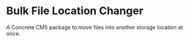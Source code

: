 # Bulk File Location Changer

A Concrete CMS package to move files into another storage location at once.
